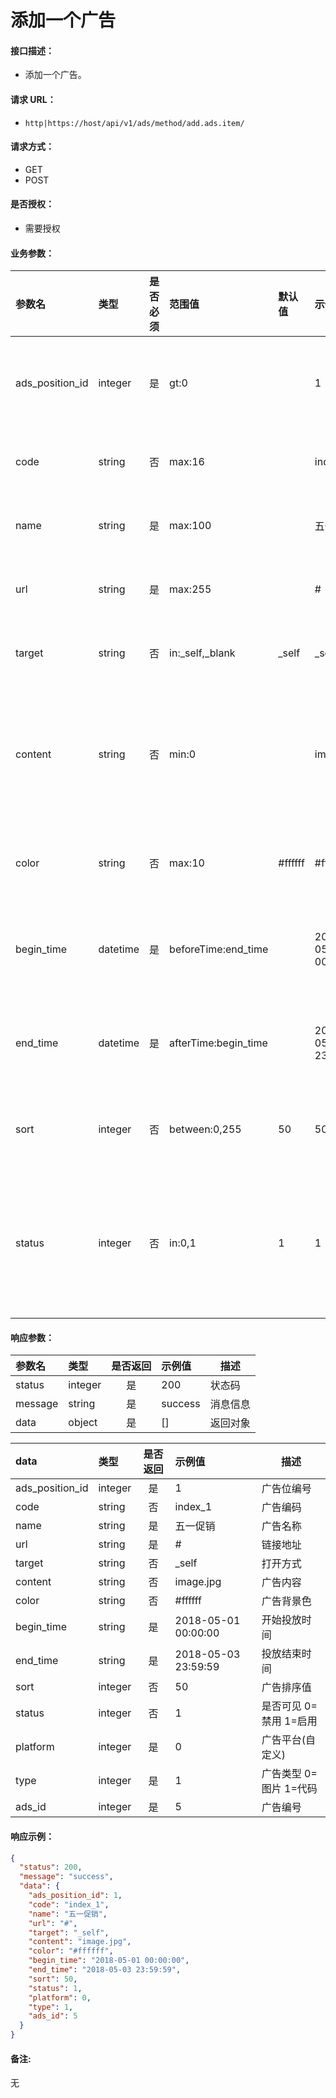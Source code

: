 # 添加一个广告

#### 接口描述：
- 添加一个广告。

#### 请求 URL：
- `http|https://host/api/v1/ads/method/add.ads.item/`

#### 请求方式：
- GET
- POST

#### 是否授权：
- 需要授权

#### 业务参数：
|参数名|类型|是否必须|范围值|默认值|示例值|描述|
|:----|:---|:---:|:-----|:-----|:-----|-----|
|ads_position_id |integer |是 |gt:0 | |1 |广告位置编号 |
|code |string |否 |max:16 | |index_1 |广告编码 |
|name |string |是 |max:100 | |五一促销 |广告名称 |
|url |string |是 |max:255 | |# |链接地址 |
|target |string |否 |in:&#95;self,&#95;blank |&#95;self |&#95;self |打开方式 |
|content |string |否 |min:0 | |image.jpg |广告内容(图片,代码等) |
|color |string |否 |max:10 |#ffffff |#ffffff |广告背景色 |
|begin_time |datetime |是 |beforeTime:end_time | |2018-05-01 00:00:00 |开始投放时间 |
|end_time |datetime |是 |afterTime:begin_time | |2018-05-03 23:59:59 |投放结束时间 |
|sort |integer |否 |between:0,255 |50 |50 |广告排序值 |
|status |integer |否 |in:0,1 |1 |1 |是否可见 0=禁用 1=启用 |

#### 响应参数：
|参数名|类型|是否返回|示例值|描述|
|:-----|:-----|:---:|:-----|-----|
|status |integer |是 |200 |状态码 |
|message |string |是 |success |消息信息 |
|data |object |是 |[] |返回对象 |

|data|类型|是否返回|示例值|描述|
|:-----|:-----|:---:|:-----|-----|
|ads_position_id |integer |是 |1 |广告位编号 |
|code |string |否 |index_1 |广告编码 |
|name |string |是 |五一促销 |广告名称 |
|url |string |是 |# |链接地址 |
|target |string |否 |&#95;self |打开方式 |
|content |string |否 |image.jpg |广告内容 |
|color |string |否 |#ffffff |广告背景色 |
|begin_time |string |是 |2018-05-01 00:00:00 |开始投放时间 |
|end_time |string |是 |2018-05-03 23:59:59 |投放结束时间 |
|sort |integer |否 |50 |广告排序值 |
|status |integer |否 |1 |是否可见 0=禁用 1=启用 |
|platform |integer |是 |0 |广告平台(自定义) |
|type |integer |是 |1 |广告类型 0=图片 1=代码 |
|ads_id |integer |是 |5 |广告编号 |

#### 响应示例：
```json
{
  "status": 200,
  "message": "success",
  "data": {
    "ads_position_id": 1,
    "code": "index_1",
    "name": "五一促销",
    "url": "#",
    "target": "_self",
    "content": "image.jpg",
    "color": "#ffffff",
    "begin_time": "2018-05-01 00:00:00",
    "end_time": "2018-05-03 23:59:59",
    "sort": 50,
    "status": 1,
    "platform": 0,
    "type": 1,
    "ads_id": 5
  }
}
```

#### 备注:
无